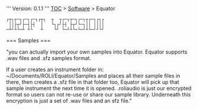 '''
Version: 0.1.1
'''
[TOC](../README.md) > [Software](README.md) > Equator
```
┌┬┐┬─┐┌─┐┌─┐┌┬┐  ┬  ┬┌─┐┬─┐┌─┐┬┌─┐┌┐┌
 ││├┬┘├─┤├┤  │   └┐┌┘├┤ ├┬┘└─┐││ ││││
─┴┘┴└─┴ ┴└   ┴    └┘ └─┘┴└─└─┘┴└─┘┘└┘
```



=== Samples ===

"you can actually import your own samples into Equator. Equator supports .wav files and .sfz samples format. 

If a user creates an instrument folder in: ~/Documents/ROLI/Equator/Samples and places all their sample files in there, then creates a .sfz file in that folder too, Equator will pick up that sample instrument the next time it is opened.
.roliaudio is just our encrypted format so users can not re-use or share our sample library. Underneath this encryption is just a set of .wav files and an sfz file."
